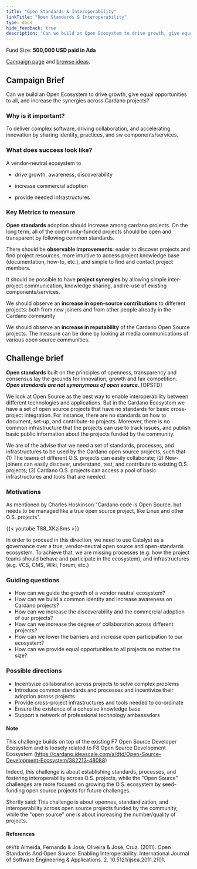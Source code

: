 ```yaml
---
title: "Open Standards & Interoperability"
linkTitle: "Open Standards & Interoperability"
type: docs
hide_feedback: true
description: "Can we build an Open Ecosystem to drive growth, give equal opportunities to all, and increase the synergies across Cardano projects?"
---
```

Fund Size: **500,000 USD paid in Ada**

[Campaign page](https://cardano.ideascale.com/c/idea/383619) and [browse ideas]().

## Campaign Brief
Can we build an Open Ecosystem to drive growth, give equal opportunities to all, and increase the synergies across Cardano projects?

### Why is it important?
To deliver complex software, driving collaboration, and accelerating innovation by sharing identity, practices, and sw components/services.

### What does success look like?
A vendor-neutral ecosystem to

- drive growth, awareness, discoverability

- increase commercial adoption

- provide needed infrastructures

### Key Metrics to measure
**Open standards** adoption should increase among cardano projects. On the long term, all of the community-funded projects should be open and transparent by following common standards.

There should be **observable improvements**: easier to discover projects and find project resources, more intuitive to access project knowledge base (documentation, how-to, etc.), and simple to find and contact project members.

It should be possible to have **project synergies** by allowing simple inter-project communication, knowledge sharing, and re-use of existing components/services.

We should observe an **increase in open-source contributions** to different projects: both from new joiners and from other people already in the Cardano community

We should observe an **increase in reputability** of the Cardano Open Source projects. The measure can be done by looking at media communications of various open source communities.

## Challenge brief
**Open standards** built on the principles of openness, transparency and consensus lay the grounds for innovation, growth and fair competition. ***Open standards are not synonymous of open source.*** [OPSTD]

We look at Open Source as the best way to enable interoperability between different technologies and applications. But in the Cardano Ecosystem we have a set of open source projects that have no standards for basic cross-project integration. For instance, there are no standards on how to document, set-up, and contribute-to projects. Moreover, there is no common infrastructure that the projects can use to track issues, and publish basic public information about the projects funded by the community.

We are of the advise that we need a set of standards, processes, and infrastructures to be used by the Cardano open source projects, such that (1) The teams of different O.S. projects can easily collaborate; (2) New-joiners can easily discover, understand, test, and contribute to existing O.S. projects; (3) Cardano O.S. projects can access a pool of basic infrastructures and tools that are needed.


### Motivations

As mentioned by Charles Hoskinson "Cardano code is Open Source, but needs to be managed like a true open source project, like Linux and other O.S. projects". 

{{< youtube T88_XKzi8ms >}}

In order to proceed in this direction, we need to use Catalyst as a governance over a true, vendor-neutral open source and open-standards ecosystem. To achieve that, we are missing processes (e.g. how the project teams should behave and participate in the ecosystem), and infrastructures (e.g. VCS, CMS, Wiki, Forum, etc.)

### Guiding questions

- How can we guide the growth of a vendor neutral ecosystem?
- How can we build a common identity and increase awareness on Cardano projects?
- How can we increase the discoverability and the commercial adoption of our projects?
- How can we increase the degree of collaboration across different projects?
- How can we lower the barriers and increase open participation to our ecosystem?
- How can we provide equal opportunities to all projects no matter the size?

### Possible directions

- Incentivize collaboration across projects to solve complex problems
- Introduce common standards and processes and incentivize their adoption across projects
- Provide cross-project infrastructures and tools needed to co-ordinate
- Ensure the existence of a cohesive knowledge base 
- Support a network of professional technology ambassadors

#### Note

This challenge builds on top of the existing F7 Open Source Developer Ecosystem and is loosely related to F8 Open Source Development Ecosystem (https://cardano.ideascale.com/a/dtd/Open-Source-Development-Ecosystem/382213-48088)

Indeed, this challenge is about establishing standards, processes, and fostering interoperability across O.S. projects, while the "Open Source" challenges are more focused on growing the O.S. ecosystem by seed-funding open source projects for future challenges.

Shortly said: This challenge is about opennes, standardization, and interoperability across open source projects funded by the community, while the "open source" one is about increasing the number/quality of projects.

#### References
`OPSTD` Almeida, Fernando & José, Oliveira & José, Cruz. (2011). Open Standards And Open Source: Enabling Interoperability. International Journal of Software Engineering & Applications. 2. 10.5121/ijsea.2011.2101.
